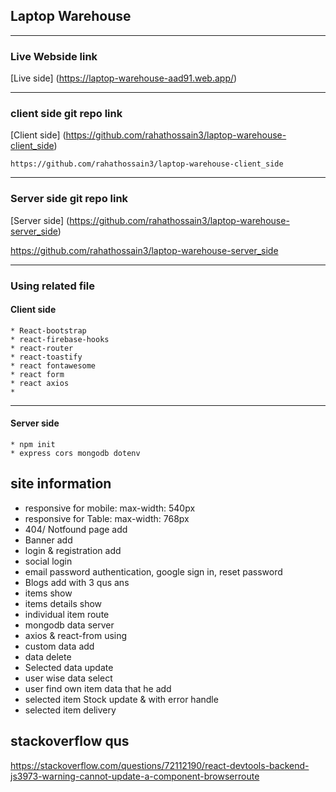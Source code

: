 ## Laptop Warehouse
- - - -

### Live Webside  link

[Live side] (https://laptop-warehouse-aad91.web.app/)
   
  
- - - -
### client side git repo link

[Client side] (https://github.com/rahathossain3/laptop-warehouse-client_side)
   
    https://github.com/rahathossain3/laptop-warehouse-client_side

- - - - 
### Server side git repo link

[Server side] (https://github.com/rahathossain3/laptop-warehouse-server_side)
   
   https://github.com/rahathossain3/laptop-warehouse-server_side

- - - -

### Using related file

#### Client side
    * React-bootstrap
    * react-firebase-hooks
    * react-router
    * react-toastify
    * react fontawesome
    * react form
    * react axios
    * 


- - - -
#### Server side
    * npm init
    * express cors mongodb dotenv



## site information

* responsive for mobile:  max-width: 540px
* responsive for Table:  max-width: 768px
* 404/ Notfound page add
* Banner add
* login & registration add
* social login
* email password authentication, google sign in, reset password
* Blogs add with 3 qus ans
* items show
* items details show
* individual item route
* mongodb data server
* axios & react-from using
* custom data add 
* data delete
* Selected data update
* user wise data select
* user find own item data that he add
* selected item Stock update & with error handle
* selected item delivery 

## stackoverflow qus
https://stackoverflow.com/questions/72112190/react-devtools-backend-js3973-warning-cannot-update-a-component-browserroute
